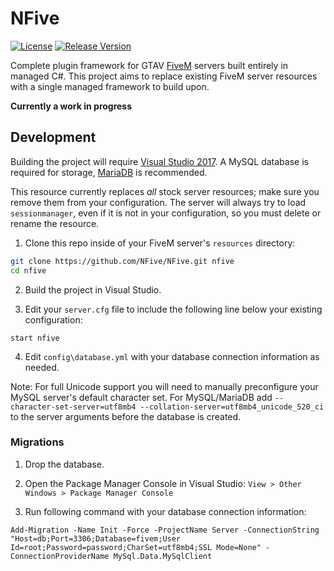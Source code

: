 # NFive
[![License](https://img.shields.io/github/license/NFive/NFive.svg)](LICENSE)
[![Release Version](https://img.shields.io/github/release/NFive/NFive/all.svg)](https://github.com/NFive/NFive/releases)

Complete plugin framework for GTAV [FiveM](https://fivem.net/) servers built entirely in managed C#.
This project aims to replace existing FiveM server resources with a single managed framework to build upon.

**Currently a work in progress**

## Development
Building the project will require [Visual Studio 2017](https://www.visualstudio.com/). A MySQL database is required for storage, [MariaDB](https://mariadb.org/) is recommended.

This resource currently replaces *all* stock server resources; make sure you remove them from your configuration. The server will always try to load ``sessionmanager``, even if it is not in your configuration, so you must delete or rename the resource.

1. Clone this repo inside of your FiveM server's ``resources`` directory:
  ```sh
  git clone https://github.com/NFive/NFive.git nfive
  cd nfive
  ```

2. Build the project in Visual Studio.

3. Edit your ``server.cfg`` file to include the following line below your existing configuration:
  ```
  start nfive
  ```

4. Edit ``config\database.yml`` with your database connection information as needed.

Note: For full Unicode support you will need to manually preconfigure your MySQL server's default character set. For MySQL/MariaDB add ``--character-set-server=utf8mb4 --collation-server=utf8mb4_unicode_520_ci`` to the server arguments before the database is created.

### Migrations
1. Drop the database.

2. Open the Package Manager Console in Visual Studio: ``View > Other Windows > Package Manager Console``

3. Run following command with your database connection information:
  ```
  Add-Migration -Name Init -Force -ProjectName Server -ConnectionString "Host=db;Port=3306;Database=fivem;User Id=root;Password=password;CharSet=utf8mb4;SSL Mode=None" -ConnectionProviderName MySql.Data.MySqlClient
  ```
